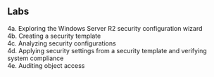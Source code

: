 ## Labs
4a. Exploring the Windows Server R2 security configuration wizard  
4b. Creating a security template  
4c. Analyzing security configurations  
4d. Applying security settings from a security template and verifying system compliance  
4e. Auditing object access  

